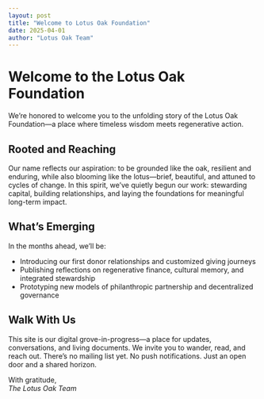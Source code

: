 ```yaml
---
layout: post
title: "Welcome to Lotus Oak Foundation"
date: 2025-04-01
author: "Lotus Oak Team"
---
```


# Welcome to the Lotus Oak Foundation

We’re honored to welcome you to the unfolding story of the Lotus Oak Foundation—a place where timeless wisdom meets regenerative action.

## Rooted and Reaching

Our name reflects our aspiration: to be grounded like the oak, resilient and enduring, while also blooming like the lotus—brief, beautiful, and attuned to cycles of change. In this spirit, we’ve quietly begun our work: stewarding capital, building relationships, and laying the foundations for meaningful long-term impact.

## What’s Emerging

In the months ahead, we’ll be:
- Introducing our first donor relationships and customized giving journeys
- Publishing reflections on regenerative finance, cultural memory, and integrated stewardship
- Prototyping new models of philanthropic partnership and decentralized governance

## Walk With Us

This site is our digital grove-in-progress—a place for updates, conversations, and living documents. We invite you to wander, read, and reach out. There’s no mailing list yet. No push notifications. Just an open door and a shared horizon.

With gratitude,  
*The Lotus Oak Team*
